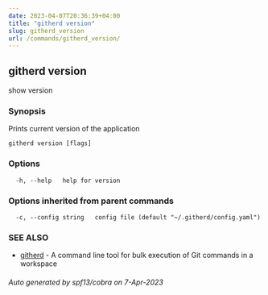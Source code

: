 ```yaml
---
date: 2023-04-07T20:36:39+04:00
title: "githerd version"
slug: githerd_version
url: /commands/githerd_version/
---
```

## githerd version

show version

### Synopsis

Prints current version of the application

```
githerd version [flags]
```

### Options

```
  -h, --help   help for version
```

### Options inherited from parent commands

```
  -c, --config string   config file (default "~/.githerd/config.yaml")
```

### SEE ALSO

* [githerd](./docs/commands/githerd/)	 - A command line tool for bulk execution of Git commands in a workspace

###### Auto generated by spf13/cobra on 7-Apr-2023
